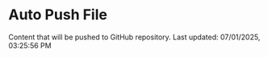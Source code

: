 # Auto Push File

Content that will be pushed to GitHub repository.
Last updated: 07/01/2025, 03:25:56 PM